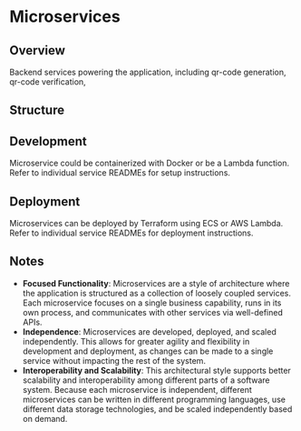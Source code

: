 # Microservices

## Overview
Backend services powering the application, including qr-code generation, qr-code verification,

## Structure


## Development
Microservice could be containerized with Docker or be a Lambda function. Refer to individual service READMEs for setup instructions.

## Deployment
Microservices can be deployed by Terraform using ECS or AWS Lambda. Refer to individual service READMEs for deployment instructions.



## Notes
* **Focused Functionality**: Microservices are a style of architecture where the application is structured as a collection of loosely coupled services. Each microservice focuses on a single business capability, runs in its own process, and communicates with other services via well-defined APIs.
* **Independence**: Microservices are developed, deployed, and scaled independently. This allows for greater agility and flexibility in development and deployment, as changes can be made to a single service without impacting the rest of the system.
* **Interoperability and Scalability**: This architectural style supports better scalability and interoperability among different parts of a software system. Because each microservice is independent, different microservices can be written in different programming languages, use different data storage technologies, and be scaled independently based on demand.